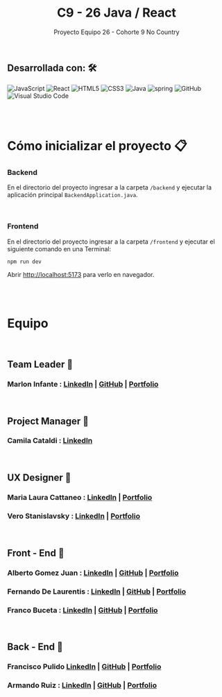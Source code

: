<h1 align = "center"> C9 - 26 Java / React </h1>
<p align = "center">Proyecto Equipo 26 - Cohorte 9 No Country</p>

<br/>

## Desarrollada con: 🛠️

![JavaScript](https://img.shields.io/badge/JavaScript-%23323330.svg?style=flat&logo=Javascript&logoColor=%23F7DF1E) ![React](https://img.shields.io/badge/React-%2320232a.svg?style=flat&logo=React&logoColor=%2361DAFB) <!--![Redux](https://img.shields.io/badge/Redux-%23593d88.svg?style=flat&logo=redux&logoColor=white) -->![HTML5](https://img.shields.io/badge/HTML5-%23E34F26.svg?style=flat&logo=HTML5&logoColor=white) ![CSS3](https://img.shields.io/badge/CSS3-%231572B6.svg?style=flat&logo=CSS3&logoColor=white) <!--![Sass](https://img.shields.io/badge/Sass-CC6699?style=flat&logo=sass&logoColor=white)--> ![Java](https://img.shields.io/badge/Java-ED8B00.svg?style=flat&logo=java&logoColor=white) ![spring](https://img.shields.io/badge/Spring%20Boot-6DB33F?style=flat&logo=spring&logoColor=white) <!--![PostgreSQL](https://img.shields.io/badge/PostgreSQL-316192?style=flat&logo=postgresql&logoColor=white)-->![GitHub](https://img.shields.io/badge/GitHub-%23121011.svg?style=flat&logo=github&logoColor=white) <!--![Heroku](https://img.shields.io/badge/heroku-%23430098.svg?style=flat&logo=Heroku&logoColor=white)--> ![Visual Studio Code](https://img.shields.io/badge/Visual%20Studio%20Code-0078d7.svg?style=flat&logo=VS-Code&logoColor=white)

<br/><br/>

# Cómo inicializar el proyecto 📋

### Backend

En el directorio del proyecto ingresar a la carpeta `/backend` y ejecutar la aplicación principal `BackendApplication.java`.

<br/>

### Frontend

En el directorio del proyecto ingresar a la carpeta `/frontend` y ejecutar el siguiente comando en una Terminal:

`npm run dev`

Abrir [http://localhost:5173](http://localhost:5173) para verlo en navegador.

<br/><br/>

# Equipo

</br>

## Team Leader 🚀

### Marlon Infante : [LinkedIn](#) | [GitHub](#) | [Portfolio](#)

</br>

## Project Manager 🚀

### Camila Cataldi : [LinkedIn](#)

</br>

## UX Designer 🎨

### Maria Laura Cattaneo : [LinkedIn](#) | [Portfolio](#)

### Vero Stanislavsky : [LinkedIn](#) | [Portfolio]()

<br/>

## Front - End 🚀

### Alberto Gomez Juan : [LinkedIn](https://www.linkedin.com/in/agomezjuan/) | [GitHub](https://github.com/agomezjuan) | [Portfolio]()

### Fernando De Laurentis : [LinkedIn](https://www.linkedin.com/in/fernando-de-laurentis/) | [GitHub](https://github.com/Fdlaurentis) | [Portfolio](https://fdlaurentis.netlify.app/)

### Franco Buceta : [LinkedIn](https://www.linkedin.com/in/francobuceta) | [GitHub](https://github.com/francobuceta) | [Portfolio](https://francobuceta.netlify.app/)

<br/>

## Back - End 🚀

### Francisco Pulido [LinkedIn](https://www.linkedin.com/in/pulidodev/) | [GitHub](https://github.com/pulidodev) | [Portfolio]()

### Armando Ruiz : [LinkedIn](#) | [GitHub](#) | [Portfolio]()
